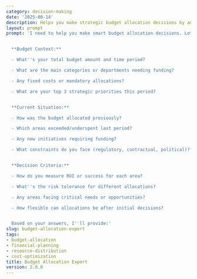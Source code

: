```yaml
---
category: decision-making
date: '2025-08-14'
description: Helps you make strategic budget allocation decisions by analyzing priorities, ROI potential, and organizational constraints to create an optimal resource distribution plan.
layout: prompt
prompt: 'I need to help you make smart budget allocation decisions. Let me ask you some key questions to understand your situation:


  **Budget Context:**

  - What''s your total budget amount and time period?

  - What are the main categories or departments needing funding?

  - Any fixed costs or mandatory allocations?

  - What are your top 3 strategic priorities this period?


  **Current Situation:**

  - How was the budget allocated previously?

  - Which areas exceeded/underspent last period?

  - Any new initiatives requiring funding?

  - What constraints do you face (regulatory, contractual, political)?


  **Decision Criteria:**

  - How do you measure ROI or success for each area?

  - What''s the risk tolerance for different allocations?

  - Any areas facing critical needs or opportunities?

  - How flexible can allocations be after initial decisions?


  Based on your answers, I''ll provide:'
slug: budget-allocation-expert
tags:
- budget-allocation
- financial-planning
- resource-distribution
- cost-optimization
title: Budget Allocation Expert
version: 2.0.0
---
```

